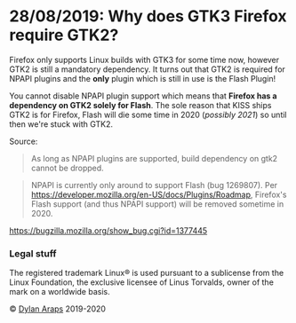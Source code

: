 # 28/08/2019: Why does GTK3 Firefox require GTK2?

Firefox only supports Linux builds with GTK3 for some time now, however
GTK2 is still a mandatory dependency. It turns out that GTK2 is required
for NPAPI plugins and the **only** plugin which is still in use is the
Flash Plugin!

You cannot disable NPAPI plugin support which means that **Firefox has a
dependency on GTK2 solely for Flash**. The sole reason that KISS ships
GTK2 is for Firefox, Flash will die some time in 2020 (*possibly 2021*)
so until then we're stuck with GTK2.

Source:

> As long as NPAPI plugins are supported, build dependency on gtk2
> cannot be dropped.

> NPAPI is currently only around to support Flash (bug 1269807). Per
> https://developer.mozilla.org/en-US/docs/Plugins/Roadmap, Firefox's
> Flash support (and thus NPAPI support) will be removed sometime in
> 2020.

<https://bugzilla.mozilla.org/show_bug.cgi?id=1377445>

### Legal stuff

The registered trademark Linux® is used pursuant to a sublicense from
the Linux Foundation, the exclusive licensee of Linus Torvalds, owner of
the mark on a world­wide basis.

© [Dylan Araps](https://github.com/dylanaraps) 2019-2020
